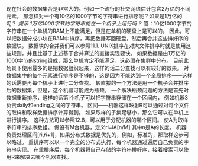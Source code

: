 现在社会的数据集合是非常大的。例如一个流行的社交网络估计包含2万亿的不同元素。
那怎样对一个有10亿的1000字节的字符串进行排序呢？如果是1万亿的呢？
*提示 1万亿1000字节的字符串能在一个机子上运行吗？*
答：10亿1000字节的字符串在一个单机的RAM上不能满足，但是在单机的硬盘上是可以的。
因此，可以把数据分成小块在RAM中排序，再把数据写回硬盘，然后再合并这些排好序的数据块。
数据块的合并我们可以参照11.1.
UNIX排序在对大文件排序时就是使用这些规则，并且比基于上述基于合并算法的直接实现要快。
如果数据是由1万亿的1000字节的string组成，那么单机肯定不能满足，这必须在集群中分布。
目前此场景下使用最多的是把数据组织起来，这样的话二分查找可以有较好的效果。
对数据集中的每个元素进行排序是不够的，这是因为不能达到一个全局排序——这样的话需要再每个机子上进行二分查找。
较直接的一个方法是用一个机子合并排序后的数据集，但是，这个机器可能成为瓶颈。
一个解决瓶颈问题的方法是首先对数据重新排序，这样的话第i个机子可以把字符串存储在一个区间内，
例如机器3负责daily和ending之间的字符串。
区间——机器这样映射R可以通过对每个文件的取样和取样数据排序计算得到。
如果取样的子集足够小，那么它可以在单机上进行排序。
这种方法可以参照12.8，可以用于分配机器的哪个区间。
使A为取样字符串的排序数组。
假设有M台机器，定义ri=iA[n/M],其中n是A的长度。
机器i负责处理区间[ri,ri+1]，如果分布式数据是优先的，例如，标准的，那取样这步可以略过。
重排序可以以一个完全的分布式执行，每个机器通过遍历自己负责的字符串实现。
在重排序后，每个机器将自己存储的字符串排好序，接着搜索可以使用R来解决去哪个机器查找。


